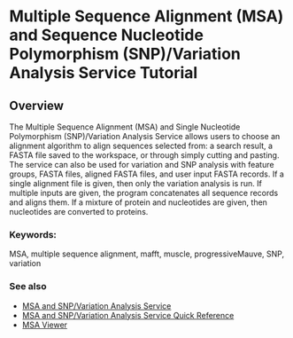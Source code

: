 # Multiple Sequence Alignment (MSA) and Sequence Nucleotide Polymorphism (SNP)/Variation Analysis Service Tutorial

## Overview
The Multiple Sequence Alignment (MSA) and Single Nucleotide Polymorphism (SNP)/Variation Analysis Service allows users to choose an alignment algorithm to align sequences selected from: a search result, a FASTA file saved to the workspace, or through simply cutting and pasting. The service can also be used for variation and SNP analysis with feature groups, FASTA files, aligned FASTA files, and user input FASTA records. If a single alignment file is given, then only the variation analysis is run. If multiple inputs are given, the program concatenates all sequence records and aligns them. If a mixture of protein and nucleotides are given, then nucleotides are converted to proteins. 

### Keywords:
MSA, multiple sequence alignment, mafft, muscle, progressiveMauve, SNP, variation

### See also
* [MSA and SNP/Variation Analysis Service](https://beta.bv-brc.org/app/MSA)
* [MSA and SNP/Variation Analysis Service Quick Reference](../msa_snp_variation.html)
* [MSA Viewer](../other/msa_viewer.html)